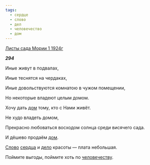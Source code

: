 ```yaml
---
tags:
  - сердце
  - слово
  - дел
  - человечество
  - дом
---
```

[Листы сада Мории 1 1924г](https://127.0.0.1:4002/agni/1924)

___294___

Иные живут в подвалах,   

Иные теснятся на чердаках,   

Иные довольствуются комнатою в чужом помещении,   

Но некоторые владеют целым домом.   

Хочу дать [дом](../../../tags/#дом) тому, кто с Нами живёт.   

Не худо владеть домом,   

Прекрасно любоваться восходом солнца среди висячего сада.   

И дёшево продаём [дом](../../../tags/#дом).   

[Слово](../../../tags/#слово) [сердца](../../../tags/#сердце) и [дело](../../../tags/#дел) красоты — плата небольшая.   

Поймите выгоды, поймите хоть по [человечеству](../../../tags/#человечество).   


